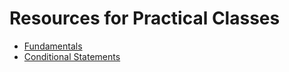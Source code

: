 # Resources for Practical Classes


- [Fundamentals](./01-Fundamentals)
- [Conditional Statements](./02-Conditional-Statements)
